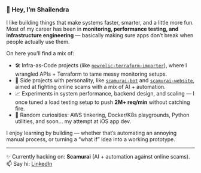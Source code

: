 ### 👋 Hey, I’m Shailendra

I like building things that make systems faster, smarter, and a little more fun. Most of my career has been in **monitoring, performance testing, and infrastructure engineering** — basically making sure apps don’t break when people actually use them.  

On here you’ll find a mix of:  
- 🛠️ Infra-as-Code projects (like [`newrelic-terraform-importer`](https://github.com/singh2005/newrelic-terraform-importer)), where I wrangled APIs + Terraform to tame messy monitoring setups.  
- 🤖 Side projects with personality, like [`scamurai-bot`](https://github.com/singh2005/scamurai-bot) and [`scamurai-website`](https://github.com/singh2005/scamurai-website), aimed at fighting online scams with a mix of AI + automation.  
- 📈 Experiments in system performance, backend design, and scaling — I once tuned a load testing setup to push **2M+ req/min** without catching fire.  
- 🚀 Random curiosities: AWS tinkering, Docker/K8s playgrounds, Python utilities, and soon… my attempt at iOS app dev.  

I enjoy learning by building — whether that’s automating an annoying manual process, or turning a “what if” idea into a working prototype.  

---

✨ Currently hacking on: **Scamurai** (AI + automation against online scams).  
📫 Say hi: [LinkedIn](https://www.linkedin.com/in/shailendra-singh-596a7625/)
